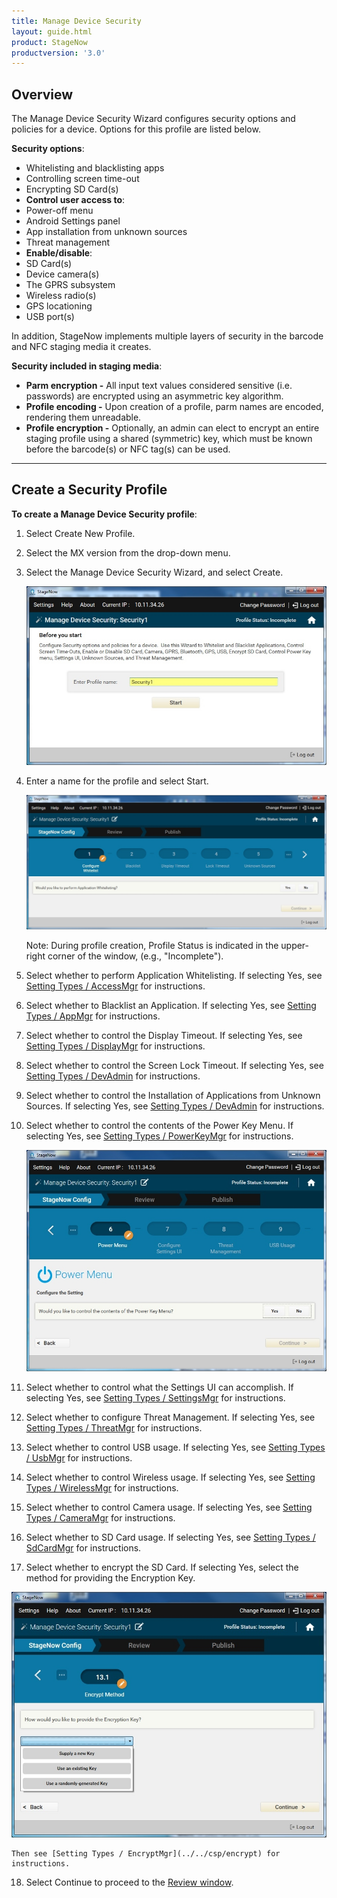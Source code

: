 ```yaml
---
title: Manage Device Security
layout: guide.html
product: StageNow
productversion: '3.0'
---
```


## Overview

The Manage Device Security Wizard configures security options and policies for a device. Options for this profile are listed below. 

**Security options**:

* Whitelisting and blacklisting apps
* Controlling screen time-out 
* Encrypting SD Card(s)
* **Control user access to**: 
 * Power-off menu
 * Android Settings panel
 * App installation from unknown sources
 * Threat management
* **Enable/disable**: 
 * SD Card(s)
 * Device camera(s) 
 * The GPRS subsystem
 * Wireless radio(s)
 * GPS locationing
 * USB port(s)

In addition, StageNow implements multiple layers of security in the barcode and NFC staging media it creates. 

**Security included in staging media**: 

* **Parm encryption -** All input text values considered sensitive (i.e. passwords) are encrypted using an asymmetric key algorithm.
* **Profile encoding -** Upon creation of a profile, parm names are encoded, rendering them unreadable. 
* **Profile encryption -** Optionally, an admin can elect to encrypt an entire staging profile using a shared (symmetric) key, which must be known before the barcode(s) or NFC tag(s) can be used.

-----

## Create a Security Profile

**To create a Manage Device Security profile**:

1. Select Create New Profile.

2. Select the MX version from the drop-down menu.

3. Select the Manage Device Security Wizard, and select Create.

    ![img](../../images/profiles/managesecurity_name.jpg)

4. Enter a name for the profile and select Start.

    ![img](../../images/profiles/managesecurity_whitelist.jpg)

    Note: During profile creation, Profile Status is indicated in the upper-right corner of the window, (e.g., "Incomplete").

5. Select whether to perform Application Whitelisting. If selecting Yes, see [Setting Types / AccessMgr](../../csp/access) for instructions. 

6. Select whether to Blacklist an Application. If selecting Yes, see [Setting Types / AppMgr](../../csp/app) for instructions. 

7. Select whether to control the Display Timeout. If selecting Yes, see [Setting Types / DisplayMgr](../../csp/display) for instructions. 

8. Select whether to control the Screen Lock Timeout. If selecting Yes, see [Setting Types / DevAdmin](../../csp/devadmin) for instructions. 

9. Select whether to control the Installation of Applications from Unknown Sources. If selecting Yes, see [Setting Types / DevAdmin](../../csp/devadmin) for instructions. 

10. Select whether to control the contents of the Power Key Menu. If selecting Yes, see [Setting Types / PowerKeyMgr](../../csp/powerkey) for instructions.

    ![img](../../images/profiles/managesecurity_powerkey.jpg)

11. Select whether to control what the Settings UI can accomplish. If selecting Yes, see [Setting Types / SettingsMgr](../../csp/settingsmgr) for instructions.

12. Select whether to configure Threat Management. If selecting Yes, see [Setting Types / ThreatMgr](../../csp/threat) for instructions.

13. Select whether to control USB usage. If selecting Yes, see [Setting Types / UsbMgr](../../csp/usb) for instructions.

14. Select whether to control Wireless usage. If selecting Yes, see [Setting Types / WirelessMgr](../../csp/wireless) for instructions.

15. Select whether to control Camera usage. If selecting Yes, see [Setting Types / CameraMgr](../../csp/camera) for instructions.

16. Select whether to SD Card usage. If selecting Yes, see [Setting Types / SdCardMgr](../../csp/sdcard) for instructions.

17. Select whether to encrypt the SD Card. If selecting Yes, select the method for providing the Encryption Key.

   ![img](../../images/profiles/managesecurity_encryptSDcard.jpg)


    Then see [Setting Types / EncryptMgr](../../csp/encrypt) for instructions.

18. Select Continue to proceed to the [Review window](../../stagingprofiles?Review).


